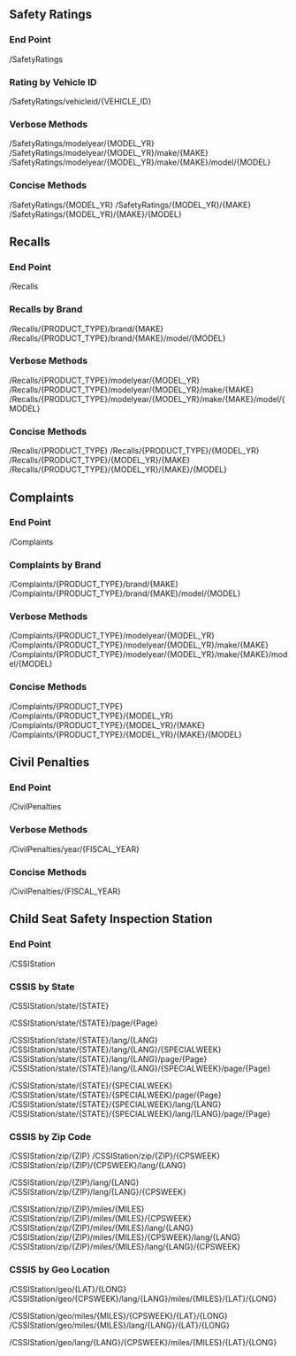 ## Safety Ratings ##

### End Point ###
/SafetyRatings

### Rating by Vehicle ID ###
/SafetyRatings/vehicleid/{VEHICLE_ID}

### Verbose Methods ###
/SafetyRatings/modelyear/{MODEL_YR}
/SafetyRatings/modelyear/{MODEL_YR}/make/{MAKE}
/SafetyRatings/modelyear/{MODEL_YR}/make/{MAKE}/model/{MODEL}

### Concise Methods ###
/SafetyRatings/{MODEL_YR}
/SafetyRatings/{MODEL_YR}/{MAKE}
/SafetyRatings/{MODEL_YR}/{MAKE}/{MODEL}


## Recalls ##

### End Point ###
/Recalls

### Recalls by Brand ###
/Recalls/{PRODUCT_TYPE}/brand/{MAKE}
/Recalls/{PRODUCT_TYPE}/brand/{MAKE}/model/{MODEL}

### Verbose Methods ###
/Recalls/{PRODUCT_TYPE}/modelyear/{MODEL_YR}
/Recalls/{PRODUCT_TYPE}/modelyear/{MODEL_YR}/make/{MAKE}
/Recalls/{PRODUCT_TYPE}/modelyear/{MODEL_YR}/make/{MAKE}/model/{MODEL}

### Concise Methods ###
/Recalls/{PRODUCT_TYPE}
/Recalls/{PRODUCT_TYPE}/{MODEL_YR}
/Recalls/{PRODUCT_TYPE}/{MODEL_YR}/{MAKE}
/Recalls/{PRODUCT_TYPE}/{MODEL_YR}/{MAKE}/{MODEL}


## Complaints ##

### End Point ###
/Complaints

### Complaints by Brand ###
/Complaints/{PRODUCT_TYPE}/brand/{MAKE}
/Complaints/{PRODUCT_TYPE}/brand/{MAKE}/model/{MODEL}

### Verbose Methods ###
/Complaints/{PRODUCT_TYPE}/modelyear/{MODEL_YR}
/Complaints/{PRODUCT_TYPE}/modelyear/{MODEL_YR}/make/{MAKE}
/Complaints/{PRODUCT_TYPE}/modelyear/{MODEL_YR}/make/{MAKE}/model/{MODEL}

### Concise Methods ###
/Complaints/{PRODUCT_TYPE}
/Complaints/{PRODUCT_TYPE}/{MODEL_YR}
/Complaints/{PRODUCT_TYPE}/{MODEL_YR}/{MAKE}
/Complaints/{PRODUCT_TYPE}/{MODEL_YR}/{MAKE}/{MODEL}


## Civil Penalties ##

### End Point ###
/CivilPenalties

### Verbose Methods ###
/CivilPenalties/year/{FISCAL_YEAR}

### Concise Methods ###
/CivilPenalties/{FISCAL_YEAR}


## Child Seat Safety Inspection Station ##

### End Point ###
/CSSIStation

### CSSIS by State ###
/CSSIStation/state/{STATE}

/CSSIStation/state/{STATE}/page/{Page}

/CSSIStation/state/{STATE}/lang/{LANG}
/CSSIStation/state/{STATE}/lang/{LANG}/{SPECIALWEEK}
/CSSIStation/state/{STATE}/lang/{LANG}/page/{Page}
/CSSIStation/state/{STATE}/lang/{LANG}/{SPECIALWEEK}/page/{Page}

/CSSIStation/state/{STATE}/{SPECIALWEEK}
/CSSIStation/state/{STATE}/{SPECIALWEEK}/page/{Page}
/CSSIStation/state/{STATE}/{SPECIALWEEK}/lang/{LANG}
/CSSIStation/state/{STATE}/{SPECIALWEEK}/lang/{LANG}/page/{Page}

### CSSIS by Zip Code ###
/CSSIStation/zip/{ZIP}
/CSSIStation/zip/{ZIP}/{CPSWEEK}
/CSSIStation/zip/{ZIP}/{CPSWEEK}/lang/{LANG}

/CSSIStation/zip/{ZIP}/lang/{LANG}
/CSSIStation/zip/{ZIP}/lang/{LANG}/{CPSWEEK}

/CSSIStation/zip/{ZIP}/miles/{MILES}
/CSSIStation/zip/{ZIP}/miles/{MILES}/{CPSWEEK}
/CSSIStation/zip/{ZIP}/miles/{MILES}/lang/{LANG}
/CSSIStation/zip/{ZIP}/miles/{MILES}/{CPSWEEK}/lang/{LANG}
/CSSIStation/zip/{ZIP}/miles/{MILES}/lang/{LANG}/{CPSWEEK}

### CSSIS by Geo Location ###
/CSSIStation/geo/{LAT}/{LONG}
/CSSIStation/geo/{CPSWEEK}/lang/{LANG}/miles/{MILES}/{LAT}/{LONG}

/CSSIStation/geo/miles/{MILES}/{CPSWEEK}/{LAT}/{LONG}
/CSSIStation/geo/miles/{MILES}/lang/{LANG}/{LAT}/{LONG}

/CSSIStation/geo/lang/{LANG}/{CPSWEEK}/miles/{MILES}/{LAT}/{LONG}
